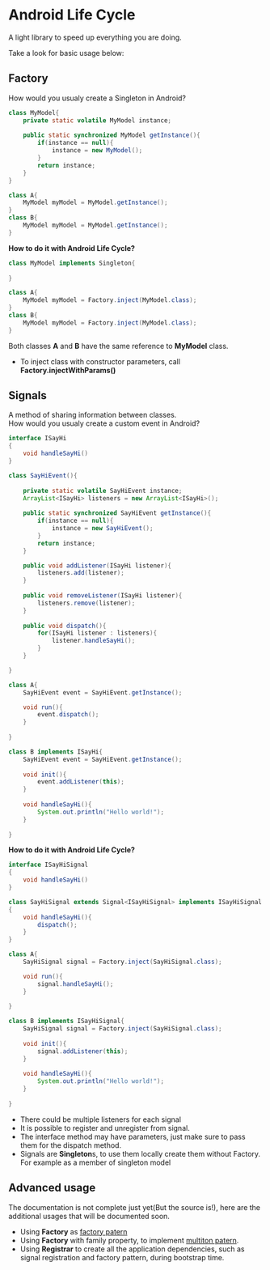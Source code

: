 Android Life Cycle
==========
A light library to speed up everything you are doing.

Take a look for basic usage below:

Factory
-------
How would you usualy create a Singleton in Android?

```Java
class MyModel{
    private static volatile MyModel instance;
    
    public static synchronized MyModel getInstance(){
        if(instance == null){
            instance = new MyModel(); 
        }
        return instance;
    }
}

class A{
    MyModel myModel = MyModel.getInstance();
}
class B{
    MyModel myModel = MyModel.getInstance();
}
```

**How to do it with Android Life Cycle?**

```Java
class MyModel implements Singleton{
    
}

class A{
    MyModel myModel = Factory.inject(MyModel.class);
}
class B{
    MyModel myModel = Factory.inject(MyModel.class);
}
```

Both classes **A** and **B** have the same reference to **MyModel** class.

 - To inject class with constructor parameters, call **Factory.injectWithParams()**

Signals
-------
A method of sharing information between classes.<br>
How would you usualy create a custom event in Android?

```Java
interface ISayHi
{
    void handleSayHi()
}

class SayHiEvent(){
    
    private static volatile SayHiEvent instance;
    ArrayList<ISayHi> listeners = new ArrayList<ISayHi>();
    
    public static synchronized SayHiEvent getInstance(){
        if(instance == null){
            instance = new SayHiEvent(); 
        }
        return instance;
    }

    public void addListener(ISayHi listener){
        listeners.add(listener);
    }
    
    public void removeListener(ISayHi listener){
        listeners.remove(listener);
    }
    
    public void dispatch(){
        for(ISayHi listener : listeners){
            listener.handleSayHi();
        }
    }

}

class A{
    SayHiEvent event = SayHiEvent.getInstance();

    void run(){
        event.dispatch();
    }
    
}

class B implements ISayHi{
    SayHiEvent event = SayHiEvent.getInstance();
 
    void init(){
        event.addListener(this);
    }
 
    void handleSayHi(){
        System.out.println("Hello world!");
    }
 
}
```

**How to do it with Android Life Cycle?**


```Java
interface ISayHiSignal
{
    void handleSayHi()
}

class SayHiSignal extends Signal<ISayHiSignal> implements ISayHiSignal
{
    void handleSayHi(){
        dispatch();
    }
}

class A{
    SayHiSignal signal = Factory.inject(SayHiSignal.class);

    void run(){
        signal.handleSayHi();
    }
    
}

class B implements ISayHiSignal{
    SayHiSignal signal = Factory.inject(SayHiSignal.class);
 
    void init(){
        signal.addListener(this);
    }
 
    void handleSayHi(){
        System.out.println("Hello world!");
    }
 
}
```

 - There could be multiple listeners for each signal
 - It is possible to register and unregister from signal.
 - The interface method may have parameters, just make sure to pass them for the dispatch method.
 - Signals are **Singleton**s, to use them locally create them without Factory. For example as a member of singleton model
 
Advanced usage
--------------
The documentation is not complete just yet(But the source is!), here are the additional usages that will be documented soon.

 - Using **Factory** as [factory patern](http://en.wikipedia.org/wiki/Factory_method_pattern)
 - Using **Factory** with family property, to implement [multiton patern](http://en.wikipedia.org/wiki/Multiton_pattern).
 - Using **Registrar** to create all the application dependencies, such as signal registration and factory pattern, during bootstrap time. 

